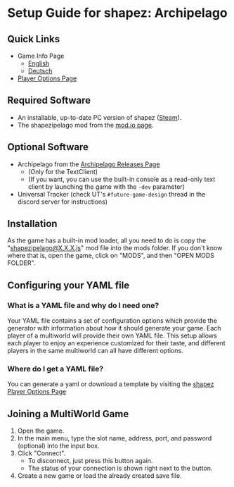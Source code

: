 # Setup Guide for shapez: Archipelago

## Quick Links

- Game Info Page
    * [English](/games/shapez/info/en)
    * [Deutsch](/games/shapez/info/de)
- [Player Options Page](/games/shapez/player-options)

## Required Software

- An installable, up-to-date PC version of shapez ([Steam](https://store.steampowered.com/app/1318690/shapez/)).
- The shapezipelago mod from the [mod.io page](https://mod.io/g/shapez/m/shapezipelago).

## Optional Software

- Archipelago from the [Archipelago Releases Page](https://github.com/ArchipelagoMW/Archipelago/releases)
    * (Only for the TextClient)
    * (If you want, you can use the built-in console as a read-only text client by launching the game 
  with the `-dev` parameter)
- Universal Tracker (check UT's `#future-game-design` thread in the discord server for instructions)

## Installation

As the game has a built-in mod loader, all you need to do is copy the "shapezipelago@X.X.X.js" mod file into the mods
folder. If you don't know where that is, open the game, click on "MODS", and then "OPEN MODS FOLDER".

## Configuring your YAML file

### What is a YAML file and why do I need one?

Your YAML file contains a set of configuration options which provide the generator with information about how it should
generate your game. Each player of a multiworld will provide their own YAML file. This setup allows each player to enjoy
an experience customized for their taste, and different players in the same multiworld can all have different options.

### Where do I get a YAML file?

You can generate a yaml or download a template by visiting the 
[shapez Player Options Page](/games/shapez/player-options)

## Joining a MultiWorld Game

1. Open the game.
2. In the main menu, type the slot name, address, port, and password (optional) into the input box.
3. Click "Connect".
   - To disconnect, just press this button again.
   - The status of your connection is shown right next to the button.
4. Create a new game or load the already created save file.
